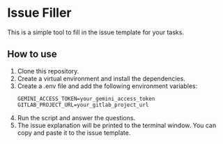 # Issue Filler
This is a simple tool to fill in the issue template for your tasks.

## How to use
1. Clone this repository.
2. Create a virtual environment and install the dependencies.
3. Create a .env file and add the following environment variables:
    ```
    GEMINI_ACCESS_TOKEN=your_gemini_access_token
    GITLAB_PROJECT_URL=your_gitlab_project_url
    ```
4. Run the script and answer the questions.
5. The issue explanation will be printed to the terminal window. You can copy and paste it to the issue template.
